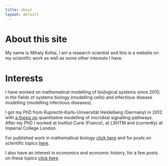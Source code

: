 ```yaml
---
title: about
layout: default
---
```


# About this site
My name is Mihaly Koltai, I am a research scientist and this is a website on my scientific work as well as some other interests I have.

# Interests

I have worked on mathematical modelling of biological systems since 2010, in the fields of systems biology (modelling cells) and infectious disease modelling (modelling infectious diseases).

I got my PhD from Ruprecht-Karls-Universität Heidelberg (Germany) in 2012 with [a thesis on](https://archiv.ub.uni-heidelberg.de/volltextserver/20847/) quantitative modelling of microbial signalling pathways.
After my PhD I worked at Institut Curie (France), at LSHTM and (currently) at Imperial College London.

For published work in mathematical biology [click here](https://mbkoltai.github.io/papers/) and for posts on scientific topics [here](https://mbkoltai.github.io/blog/).

I also have an interest in economics and economic history, for a few posts on these topics [click here](https://mbkoltai.github.io/ecopol).
